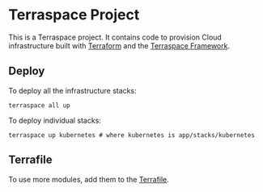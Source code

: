 # Terraspace Project

This is a Terraspace project. It contains code to provision Cloud infrastructure built with [Terraform](https://www.terraform.io/) and the [Terraspace Framework](https://terraspace.cloud/).

## Deploy

To deploy all the infrastructure stacks:

    terraspace all up

To deploy individual stacks:

    terraspace up kubernetes # where kubernetes is app/stacks/kubernetes

## Terrafile

To use more modules, add them to the [Terrafile](https://terraspace.cloud/docs/terrafile/).
